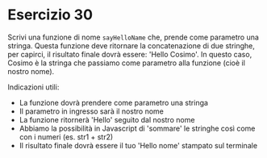 # Esercizio 30

Scrivi una funzione di nome `sayHelloName` che, prende come parametro una stringa. Questa funzione deve ritornare la concatenazione di due stringhe, per capirci, il risultato finale dovrà essere: 'Hello Cosimo'.
In questo caso, Cosimo è la stringa che passiamo come parametro alla funzione (cioè il nostro nome).

Indicazioni utili:

- La funzione dovrà prendere come parametro una stringa
- Il parametro in ingresso sarà il nostro nome
- La funzione ritornerà 'Hello' seguito dal nostro nome
- Abbiamo la possibilità in Javascript di 'sommare' le stringhe così come con i numeri (es. str1 + str2)
- Il risultato finale dovrà essere il tuo 'Hello nome' stampato sul terminale